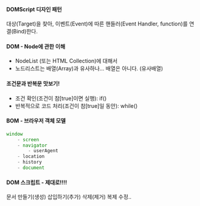 #### DOMScript 디자인 패턴
대상(Target)을 찾아, 이벤트(Event)에 따른 핸들러(Event Handler, function)를 연결(Bind)한다.

#### DOM - Node에 관한 이해
* NodeList (또는 HTML Collection)에 대해서
* 노드리스트는 배열(Array)과 유사하나... 배열은 아니다. (유사배열)

#### 조건문과 반복문 맛보기!
* 조건 확인(조건이 참[true]이면 실행): if()
* 반복적으로 코드 처리(조건이 참[true]일 동안): while()

#### BOM - 브라우저 객체 모델
```js
window
	- screen
	- navigator
		- userAgent
	- location
	- history
	- document
```

#### DOM 스크립트 - 제대로!!!!
문서
	만들기(생성)
	삽입하기(추가)
	삭제(제거)
	복제
	수정..
